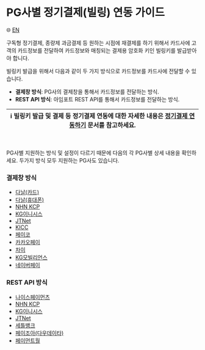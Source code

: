 # PG사별 정기결제(빌링) 연동 가이드

:globe_with_meridians: [EN](/en/Subscription/README.md)

구독형 정기결제, 종량제 과금결제 등 원하는 시점에 재결제를 하기 위해서 카드사에 고객의 카드정보를 전달하여 카드정보와 매칭되는 결제용 암호화 키인 빌링키를 발급받아야 합니다.<Br />

빌링키 발급을 위해서 다음과 같이 두 가지 방식으로 카드정보를 카드사에 전달할 수 있습니다.

- **결제창 방식**: PG사의 결제창을 통해서 카드정보를 전달하는 방식. 
- **REST API 방식**: 아임포트 REST API를 통해서 카드정보를 전달하는 방식.

| ℹ️  **빌링키 발급 및 결제 등 정기결제 연동에 대한 자세한 내용은 <a href="https://docs.iamport.kr/implementation/subscription">정기결제 연동하기</a> 문서를 참고하세요.**|
| --- |

<Br />

PG사별 지원하는 방식 및 설정이 다르기 때문에 다음의 각 PG사별 상세 내용을 확인하세요. 두가지 방식 모두 지원하는 PG사도 있습니다.

### 결제창 방식

- [다날(카드)](./example/danal-card-request-billing-key.md)
- [다날(휴대폰)](./example/danal-phone-request-billing-key.md)
- [NHN KCP](./example/kcp-request-billing-key.md)
- [KG이니시스](./example/inicis-request-billing-key.md)
- [JTNet](./example/jtnet-request-billing-key.md)
- [KICC](./example/kicc-request-billing-key.md)
- [페이코](./example/payco-request-billing-key.md)
- [카카오페이](./example/kakaopay-request-billing-key.md)
- [차이](./example/chai-request-billing-key.md)
- [KG모빌리언스](./example/mobilians-phone-request-billing-key.md)
- [네이버페이](/NAVERPAY/sample/naverpay-recurring.md)

### REST API 방식

- [나이스페이먼츠](./example/nice-api-billing-key.md)
- [NHN KCP](./example/kcp-api-billing-key.md)
- [KG이니시스](./example/inicis-api-billing-key.md)
- [JTNet](./example/jtnet-api-billing-key.md)
- [세틀뱅크](./example/settlebank-api-billing-key.md)
- [페이조아(다우데이타)](./example/payjoa-api-billing-key.md)
- [페이먼트월](./example/paymentwall-api-billing-key.md)

